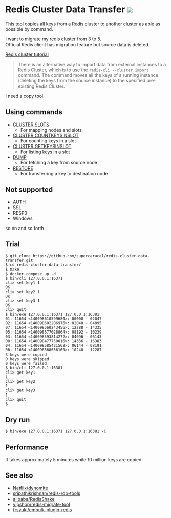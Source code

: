 Redis Cluster Data Transfer ![](https://github.com/supercaracal/redis-cluster-data-transfer/workflows/Test/badge.svg?branch=master)
=================================

This tool copies all keys from a Redis cluster to another cluster as able as possible by command.

I want to migrate my redis cluster from 3 to 5.  
Official Redis client has migration feature but source data is deleted.  

[Redis cluster tutorial](https://redis.io/topics/cluster-tutorial)

> There is an alternative way to import data from external instances to a Redis Cluster, which is to use the `redis-cli --cluster import` command.
> The command moves all the keys of a running instance (deleting the keys from the source instance) to the specified pre-existing Redis Cluster.

I need a copy tool.

## Using commands

* [CLUSTER SLOTS](https://redis.io/commands/cluster-slots)
  * For mapping nodes and slots
* [CLUSTER COUNTKEYSINSLOT](https://redis.io/commands/cluster-countkeysinslot)
  * For counting keys in a slot
* [CLUSTER GETKEYSINSLOT](https://redis.io/commands/cluster-getkeysinslot)
  * For listing keys in a slot
* [DUMP](https://redis.io/commands/dump)
  * For fetching a key from source node
* [RESTORE](https://redis.io/commands/restore)
  * For transferring a key to destination node

## Not supported
* AUTH
* SSL
* RESP3
* Windows

so on and so forth

## Trial

```
$ git clone https://github.com/supercaracal/redis-cluster-data-transfer.git
$ cd redis-cluster-data-transfer/
$ make
$ docker-compose up -d
$ bin/cli 127.0.0.1:16371
cli> set key1 1
OK
cli> set key2 1
OK
cli> set key3 1
OK
cli> quit
$ bin/exe 127.0.0.1:16371 127.0.0.1:16381
01: 11654 <140098610599680>: 00000 - 02047
02: 11654 <140098602206976>: 02048 - 04095
07: 11654 <140098560243456>: 12288 - 14335
05: 11654 <140098577028864>: 08192 - 10239
03: 11654 <140098593814272>: 04096 - 06143
08: 11654 <140098477750016>: 14336 - 16383
04: 11654 <140098585421568>: 06144 - 08191
06: 11654 <140098568636160>: 10240 - 12287
3 keys were copied
0 keys were skipped
0 keys were failed
$ bin/cli 127.0.0.1:16381
cli> get key1
1
cli> get key2
1
cli> get key3
1
cli> quit
$
```

## Dry run

```
$ bin/exe 127.0.0.1:16371 127.0.0.1:16381 -C
```

## Performance
It takes approximately 5 minutes while 10 million keys are copied.

## See also
* [Netflix/dynomite](https://github.com/Netflix/dynomite)
* [sripathikrishnan/redis-rdb-tools](https://github.com/sripathikrishnan/redis-rdb-tools)
* [alibaba/RedisShake](https://github.com/alibaba/RedisShake)
* [vipshop/redis-migrate-tool](https://github.com/vipshop/redis-migrate-tool)
* [frsyuki/embulk-plugin-redis](https://github.com/frsyuki/embulk-plugin-redis)
